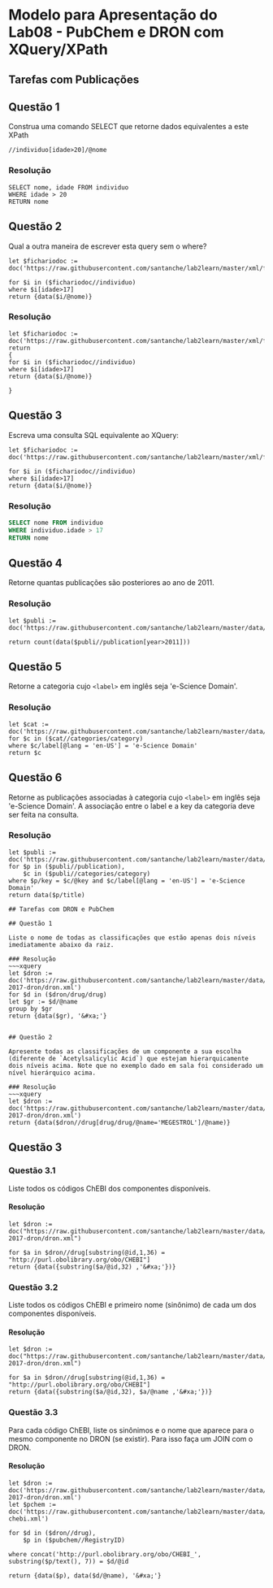 # Modelo para Apresentação do Lab08 - PubChem e DRON com XQuery/XPath


## Tarefas com Publicações

## Questão 1
Construa uma comando SELECT que retorne dados equivalentes a este XPath
~~~xquery
//individuo[idade>20]/@nome
~~~

### Resolução
~~~xquery
SELECT nome, idade FROM individuo
WHERE idade > 20
RETURN nome

~~~

## Questão 2
Qual a outra maneira de escrever esta query sem o where?

~~~xquery
let $fichariodoc := doc('https://raw.githubusercontent.com/santanche/lab2learn/master/xml/fichario.xml')
 
for $i in ($fichariodoc//individuo)
where $i[idade>17]
return {data($i/@nome)}
~~~
### Resolução
~~~xquery
let $fichariodoc := doc('https://raw.githubusercontent.com/santanche/lab2learn/master/xml/fichario.xml')
return
{ 
for $i in ($fichariodoc//individuo)
where $i[idade>17]
return {data($i/@nome)}

}
~~~

## Questão 3
Escreva uma consulta SQL equivalente ao XQuery:
~~~xquery
let $fichariodoc := doc('https://raw.githubusercontent.com/santanche/lab2learn/master/xml/fichario.xml')

for $i in ($fichariodoc//individuo)
where $i[idade>17]
return {data($i/@nome)}
~~~

### Resolução
~~~sql
SELECT nome FROM individuo
WHERE individuo.idade > 17
RETURN nome   
~~~

## Questão 4
Retorne quantas publicações são posteriores ao ano de 2011.

### Resolução
~~~xquery
let $publi := doc('https://raw.githubusercontent.com/santanche/lab2learn/master/data/publications/publications.xml')

return count(data($publi//publication[year>2011]))

~~~

## Questão 5
Retorne a categoria cujo `<label>` em inglês seja 'e-Science Domain'.

### Resolução
~~~xquery
let $cat := doc('https://raw.githubusercontent.com/santanche/lab2learn/master/data/publications/publications.xml')
for $c in ($cat//categories/category)
where $c/label[@lang = 'en-US'] = 'e-Science Domain'
return $c
~~~

## Questão 6
Retorne as publicações associadas à categoria cujo `<label>` em inglês seja 'e-Science Domain'. A associação entre o label e a key da categoria deve ser feita na consulta.

### Resolução
~~~xquery
let $publi := doc('https://raw.githubusercontent.com/santanche/lab2learn/master/data/publications/publications.xml')
for $p in ($publi//publication),
    $c in ($publi//categories/category)
where $p/key = $c/@key and $c/label[@lang = 'en-US'] = 'e-Science Domain'
return data($p/title)

## Tarefas com DRON e PubChem

## Questão 1

Liste o nome de todas as classificações que estão apenas dois níveis imediatamente abaixo da raiz.

### Resolução
~~~xquery
let $dron := doc('https://raw.githubusercontent.com/santanche/lab2learn/master/data/faers-2017-dron/dron.xml')
for $d in ($dron/drug/drug)
let $gr := $d/@name
group by $gr
return {data($gr), '&#xa;'}


## Questão 2

Apresente todas as classificações de um componente a sua escolha (diferente de `Acetylsalicylic Acid`) que estejam hierarquicamente dois níveis acima. Note que no exemplo dado em sala foi considerado um nível hierárquico acima.

### Resolução
~~~xquery
let $dron := doc('https://raw.githubusercontent.com/santanche/lab2learn/master/data/faers-2017-dron/dron.xml')
return {data($dron//drug[drug/drug/@name='MEGESTROL']/@name)}
~~~

## Questão 3

### Questão 3.1

Liste todos os códigos ChEBI dos componentes disponíveis.

#### Resolução
~~~xquery
let $dron := doc("https://raw.githubusercontent.com/santanche/lab2learn/master/data/faers-2017-dron/dron.xml")

for $a in $dron//drug[substring(@id,1,36) = "http://purl.obolibrary.org/obo/CHEBI"]
return {data({substring($a/@id,32) ,'&#xa;'})}
~~~

### Questão 3.2

Liste todos os códigos ChEBI e primeiro nome (sinônimo) de cada um dos componentes disponíveis.

#### Resolução
~~~xquery
let $dron := doc("https://raw.githubusercontent.com/santanche/lab2learn/master/data/faers-2017-dron/dron.xml")

for $a in $dron//drug[substring(@id,1,36) = "http://purl.obolibrary.org/obo/CHEBI"]
return {data({substring($a/@id,32), $a/@name ,'&#xa;'})}
~~~

### Questão 3.3

Para cada código ChEBI, liste os sinônimos e o nome que aparece para o mesmo componente no DRON (se existir). Para isso faça um JOIN com o DRON.

#### Resolução
~~~xquery
let $dron := doc('https://raw.githubusercontent.com/santanche/lab2learn/master/data/faers-2017-dron/dron.xml')
let $pchem := doc('https://raw.githubusercontent.com/santanche/lab2learn/master/data/pubchem/pubchem-chebi.xml')

for $d in ($dron//drug),	
    $p in ($pubchem//RegistryID)
    
where concat('http://purl.obolibrary.org/obo/CHEBI_', substring($p/text(), 7)) = $d/@id

return {data($p), data($d/@name), '&#xa;'}
~~~

